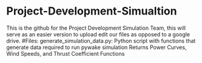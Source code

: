 # Project-Development-Simualtion
This is the github for the Project Development Simulation Team, this will serve as an easier version to 
upload edit our files as opposed to a google drive.
#Files:
generate_simulation_data.py:
  Python script with functions that generate data required to run pywake simulation
    Returns Power Curves, Wind Speeds, and Thrust Coefficient Functions
